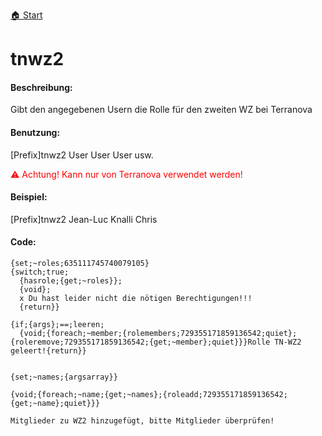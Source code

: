 [🏠 Start](https://jeanluc2305.github.io/Discord/)

# tnwz2

#### Beschreibung:

Gibt den angegebenen Usern die Rolle für den zweiten WZ bei Terranova

#### Benutzung:

[Prefix]tnwz2 User User User usw.

<span style="color:red">⚠ Achtung! Kann nur von Terranova verwendet werden!</span>

#### Beispiel:

[Prefix]tnwz2 Jean-Luc Knalli Chris

#### Code:

```
{set;~roles;635111745740079105}
{switch;true;
  {hasrole;{get;~roles}};
  {void};
  x Du hast leider nicht die nötigen Berechtigungen!!!
  {return}}

{if;{args};==;leeren;
  {void;{foreach;~member;{rolemembers;729355171859136542;quiet};{roleremove;729355171859136542;{get;~member};quiet}}}Rolle TN-WZ2 geleert!{return}}


{set;~names;{argsarray}}

{void;{foreach;~name;{get;~names};{roleadd;729355171859136542;{get;~name};quiet}}}

Mitglieder zu WZ2 hinzugefügt, bitte Mitglieder überprüfen!
```
